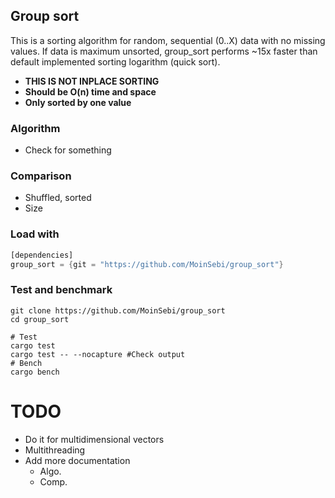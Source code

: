 ## Group sort 

This is a sorting algorithm for random, sequential (0..X) data with no missing values. If data is maximum unsorted, group_sort performs ~15x faster than default implemented sorting logarithm (quick sort). 

- **THIS IS NOT INPLACE SORTING**
- **Should be O(n) time and space** 
- **Only sorted by one value**  

### Algorithm
- Check for something


### Comparison 
- Shuffled, sorted
- Size

### Load with
```Rust
[dependencies]
group_sort = {git = "https://github.com/MoinSebi/group_sort"}
```

### Test and benchmark
```text
git clone https://github.com/MoinSebi/group_sort
cd group_sort

# Test 
cargo test 
cargo test -- --nocapture #Check output
# Bench
cargo bench
```

# TODO
- Do it for multidimensional vectors
- Multithreading 
- Add more documentation 
  - Algo. 
  - Comp. 